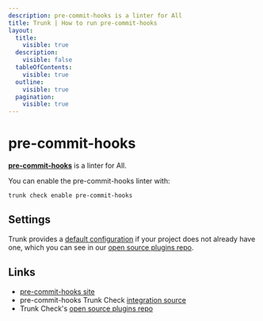 ```yaml
---
description: pre-commit-hooks is a linter for All
title: Trunk | How to run pre-commit-hooks
layout:
  title:
    visible: true
  description:
    visible: false
  tableOfContents:
    visible: true
  outline:
    visible: true
  pagination:
    visible: true
---
```


# pre-commit-hooks

[**pre-commit-hooks**](https://pre-commit.com/hooks.html) is a linter for All.

You can enable the pre-commit-hooks linter with:

```shell
trunk check enable pre-commit-hooks
```

## Settings



Trunk provides a [default configuration](https://github.com/trunk-io/plugins/tree/main/linters/pre-commit-hooks) if your project does not already have one,
which you can see in our [open source plugins repo]().



## Links

* [pre-commit-hooks site](https://pre-commit.com/hooks.html)
* pre-commit-hooks Trunk Check [integration source](https://github.com/trunk-io/plugins/tree/main/linters/pre-commit-hooks)
* Trunk Check's [open source plugins repo](https://github.com/trunk-io/plugins/tree/main)
